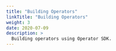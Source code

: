 ```yaml
---
title: "Building Operators"
linkTitle: "Building Operators"
weight: 3
date: 2020-07-09
description: >
  Building operators using Operator SDK.
---
```

